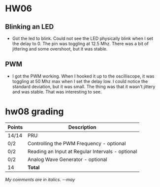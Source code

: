 # HW06
## Blinking an LED
- Got the led to blink. Could not see the LED physically blink when I set the delay to 0. The pin was toggling at 12.5 Mhz. There was a bit of jittering and some overshoot, but it was stable.

## PWM
- I got the PWM working. When I hooked it up to the oscilliscope, it was toggling at 50 Mhz max when I set the delay low. I could notice the standard deviation, but it was small. The thing was that it wasn't jittery and was stable. That was interesting to see.

# hw08 grading

| Points      | Description |
| ----------- | ----------- |
| 14/14 | PRU
|  0/2 | Controlling the PWM Frequency - optional
|  0/2 | Reading an Input at Regular Intervals - optional
|  0/2 | Analog Wave Generator - optional
| 14 | **Total**

*My comments are in italics. --may*

